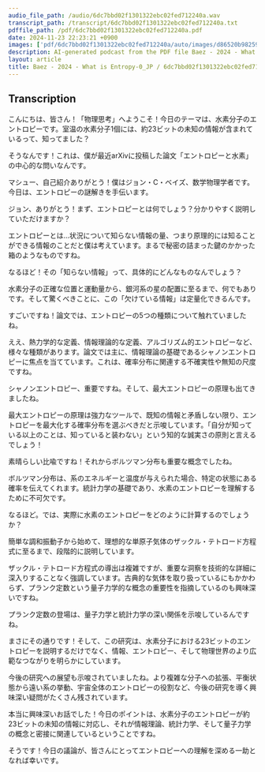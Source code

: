 ```yaml
---
audio_file_path: /audio/6dc7bbd02f1301322ebc02fed712240a.wav
transcript_path: /transcript/6dc7bbd02f1301322ebc02fed712240a.txt
pdffile_path: /pdf/6dc7bbd02f1301322ebc02fed712240a.pdf
date: 2024-11-23 22:23:21 +0900
images: ['pdf/6dc7bbd02f1301322ebc02fed712240a/auto/images/d86520b98259e779b49c2039f8c3b43b536b163b313d22d01f5dc8f8dbf942d8.jpg', 'pdf/6dc7bbd02f1301322ebc02fed712240a/auto/images/da325650a681788bd11dae2c2717beda3cec4788c125571ab18a821e6e08a28b.jpg', 'pdf/6dc7bbd02f1301322ebc02fed712240a/auto/images/7135b2696faf3adb3fd60c1a10c11aa1ff9617c65eb893eaa5e720bd65b0c6f0.jpg', 'pdf/6dc7bbd02f1301322ebc02fed712240a/auto/images/c5b26e0b27a0c806f814a5973bc9c008da6e5d972b284e85fd902a41f24f78b8.jpg', 'pdf/6dc7bbd02f1301322ebc02fed712240a/auto/images/b8700ff45544081bd0995c8807d68339e20749b235bc5679aeb269aabc124536.jpg', 'pdf/6dc7bbd02f1301322ebc02fed712240a/auto/images/932d4b3b0ad7cf3c9e91cef14700ede037ce228c535970ee92553bd39ffa9045.jpg', 'pdf/6dc7bbd02f1301322ebc02fed712240a/auto/images/f649077de88067067d239804feb3cc22c46f71dea8cb9e0593f04d5ed7feac25.jpg', 'pdf/6dc7bbd02f1301322ebc02fed712240a/auto/images/21ad8ebd2b48f98f24c83711f363e1533f8e181aece764f600660f6259ab02a6.jpg', 'pdf/6dc7bbd02f1301322ebc02fed712240a/auto/images/556bfe2fd511f03e6f955b527a79116f07e1f8ec6b6c4429b1d09b7dd830bb2d.jpg', 'pdf/6dc7bbd02f1301322ebc02fed712240a/auto/images/00a61e810174fcd9dc3091a5c0db52fc83f9d3f64400c5afeeeb6cfd9bbab792.jpg', 'pdf/6dc7bbd02f1301322ebc02fed712240a/auto/images/d741bc6344220533c85261dae979f582e8f4468562df3b97a3e27776637a9c19.jpg', 'pdf/6dc7bbd02f1301322ebc02fed712240a/auto/images/b285c4f47fe7225fbf48bdbf3961b27a497cc446d8dbe2fe30abcaff6586e30a.jpg', 'pdf/6dc7bbd02f1301322ebc02fed712240a/auto/images/544392c2245b4851c66990b9423bb73cf588c3b21022c08a46ca29b68f85a127.jpg', 'pdf/6dc7bbd02f1301322ebc02fed712240a/auto/images/216d45d226d89995ca75973da4a1b93d9b5bf740000151a2955989a6cc8dbe9e.jpg', 'pdf/6dc7bbd02f1301322ebc02fed712240a/auto/images/68b864021d5887a7562b43ab0c1136ea30996ccb6159589cd306aba86da513dd.jpg', 'pdf/6dc7bbd02f1301322ebc02fed712240a/auto/images/6775578138e04d47a1876cde5bd525e41e454d574ca11a2a3260b140e6880efa.jpg', 'pdf/6dc7bbd02f1301322ebc02fed712240a/auto/images/8e1efde794a136ef2db49dc5855c09746c4aa800e984bcf96d2f677e2d9ce0df.jpg', 'pdf/6dc7bbd02f1301322ebc02fed712240a/auto/images/58201ed00cb97b315390967eb79e6f6b3b5566d319581616b2b3c15b8e9b1a21.jpg', 'pdf/6dc7bbd02f1301322ebc02fed712240a/auto/images/61d1a89004a658b698a7d9603cc22a35007edeeccbf98fef7433ae568c83d692.jpg', 'pdf/6dc7bbd02f1301322ebc02fed712240a/auto/images/575dc9fa8a5960ba7d319b3cc4eaa54b62f7d4a36beeedcabf440b09629e62d8.jpg', 'pdf/6dc7bbd02f1301322ebc02fed712240a/auto/images/ad10bfa492208b77c5e7a3a8cd5b76892aab545fceaa2d22dd3c6c4f54e5c622.jpg']
description: AI-generated podcast from the PDF file Baez - 2024 - What is Entropy-0_JP
layout: article
title: Baez - 2024 - What is Entropy-0_JP / 6dc7bbd02f1301322ebc02fed712240a
---
```


## Transcription
こんにちは、皆さん！「物理思考」へようこそ！今日のテーマは、水素分子のエントロピーです。室温の水素分子1個には、約23ビットの未知の情報が含まれているって、知ってました？

そうなんです！これは、僕が最近arXivに投稿した論文「エントロピーと水素」の中心的な問いなんです。

マシュー、自己紹介ありがとう！僕はジョン・C・ベイズ、数学物理学者です。今日は、エントロピーの謎解きを手伝います。

ジョン、ありがとう！まず、エントロピーとは何でしょう？分かりやすく説明していただけますか？

エントロピーとは…状況について知らない情報の量、つまり原理的には知ることができる情報のことだと僕は考えています。まるで秘密の詰まった鍵のかかった箱のようなものですね。

なるほど！その「知らない情報」って、具体的にどんなものなんでしょう？

水素分子の正確な位置と運動量から、銀河系の星の配置に至るまで、何でもありです。そして驚くべきことに、この「欠けている情報」は定量化できるんです。

すごいですね！論文では、エントロピーの5つの種類について触れていましたね。

ええ、熱力学的な定義、情報理論的な定義、アルゴリズム的エントロピーなど、様々な種類があります。論文では主に、情報理論の基礎であるシャノンエントロピーに焦点を当てています。これは、確率分布に関連する不確実性や無知の尺度ですね。

シャノンエントロピー、重要ですね。そして、最大エントロピーの原理も出てきましたね。

最大エントロピーの原理は強力なツールで、既知の情報と矛盾しない限り、エントロピーを最大化する確率分布を選ぶべきだと示唆しています。「自分が知っている以上のことは、知っていると装わない」という知的な誠実さの原則と言えるでしょう！

素晴らしい比喩ですね！それからボルツマン分布も重要な概念でしたね。

ボルツマン分布は、系のエネルギーと温度が与えられた場合、特定の状態にある確率を伝えてくれます。統計力学の基礎であり、水素のエントロピーを理解するために不可欠です。

なるほど。では、実際に水素のエントロピーをどのように計算するのでしょうか？

簡単な調和振動子から始めて、理想的な単原子気体のザックル・テトロード方程式に至るまで、段階的に説明しています。

ザックル・テトロード方程式の導出は複雑ですが、重要な洞察を技術的な詳細に深入りすることなく強調しています。古典的な気体を取り扱っているにもかかわらず、プランク定数という量子力学的な概念の重要性を指摘しているのも興味深いですね。

プランク定数の登場は、量子力学と統計力学の深い関係を示唆しているんですね。

まさにその通りです！そして、この研究は、水素分子における23ビットのエントロピーを説明するだけでなく、情報、エントロピー、そして物理世界のより広範なつながりを明らかにしています。

今後の研究への展望も示唆されていましたね。より複雑な分子への拡張、平衡状態から遠い系の挙動、宇宙全体のエントロピーの役割など、今後の研究を導く興味深い疑問がたくさん残されています。

本当に興味深いお話でした！今日のポイントは、水素分子のエントロピーが約23ビットの未知の情報に対応し、それが情報理論、統計力学、そして量子力学の概念と密接に関連しているということですね。

そうです！今日の議論が、皆さんにとってエントロピーへの理解を深める一助となれば幸いです。






